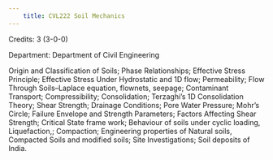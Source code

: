 ```yaml
---
    title: CVL222 Soil Mechanics
---
```

Credits: 3 (3-0-0)

Department: Department of Civil Engineering

Origin and Classification of Soils; Phase Relationships; Effective Stress Principle; Effective Stress Under Hydrostatic and 1D flow; Permeability; Flow Through Soils–Laplace equation, flownets, seepage; Contaminant Transport; Compressibility; Consolidation; Terzaghi’s 1D Consolidation Theory; Shear Strength; Drainage Conditions; Pore Water Pressure; Mohr’s Circle; Failure Envelope and Strength Parameters; Factors Affecting Shear Strength; Critical State frame work; Behaviour of soils under cyclic loading, Liquefaction,; Compaction; Engineering properties of Natural soils, Compacted Soils and modified soils; Site Investigations; Soil deposits of India.